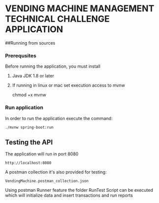 # VENDING MACHINE MANAGEMENT TECHNICAL CHALLENGE APPLICATION


##Running from sources

### Prerequsites
Before running the application, you must install

1. Java JDK 1.8 or later

2. If running in linux or mac set execution access to mvnw

    chmod +x mvnw

### Run application
In order to run the application execute the command:

    ./mvnw spring-boot:run
    

## Testing the API
The application will run in port 8080

    http://localhost:8080
    
A postman collection it's also provided for testing:

    VendingMachine.postman_collection.json
    
Using postman Runner feature the folder RunTest Script can be executed which will initialize data and 
insert transactions and run reports
    
